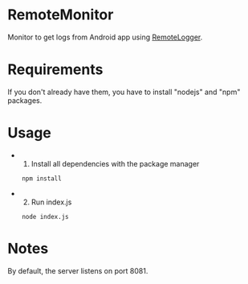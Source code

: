 # RemoteMonitor

Monitor to get logs from Android app using [RemoteLogger](https://github.com/bla5r/RemoteLogger "RemoteLogger").

# Requirements

If you don't already have them, you have to install "nodejs" and "npm" packages.

# Usage

  + 1. Install all dependencies with the package manager
```
	npm install
```
  + 2. Run index.js
```
	node index.js
```

# Notes

By default, the server listens on port 8081.
